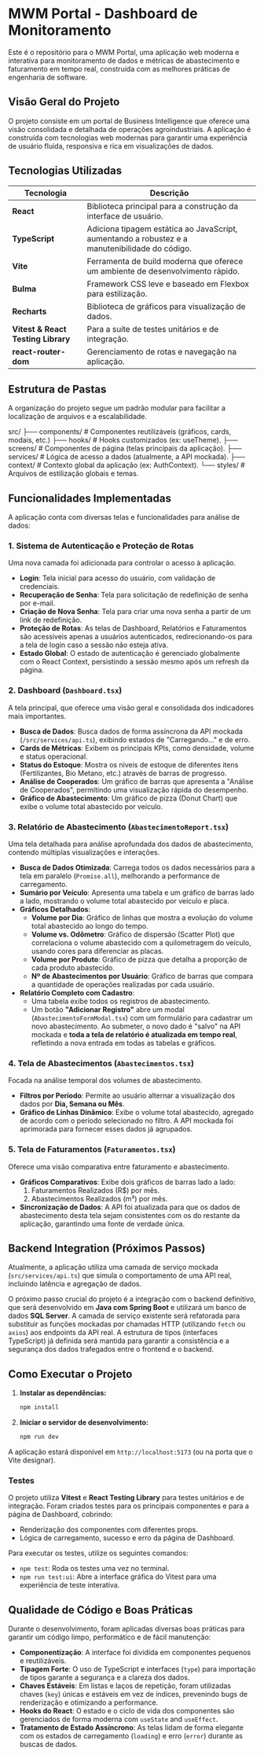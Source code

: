 # MWM Portal - Dashboard de Monitoramento

Este é o repositório para o MWM Portal, uma aplicação web moderna e interativa para monitoramento de dados e métricas de abastecimento e faturamento em tempo real, construída com as melhores práticas de engenharia de software.

## Visão Geral do Projeto

O projeto consiste em um portal de Business Intelligence que oferece uma visão consolidada e detalhada de operações agroindustriais. A aplicação é construída com tecnologias web modernas para garantir uma experiência de usuário fluida, responsiva e rica em visualizações de dados.

## Tecnologias Utilizadas

| Tecnologia | Descrição |
|---|---|
| **React** | Biblioteca principal para a construção da interface de usuário. |
| **TypeScript** | Adiciona tipagem estática ao JavaScript, aumentando a robustez e a manutenibilidade do código. |
| **Vite** | Ferramenta de build moderna que oferece um ambiente de desenvolvimento rápido. |
| **Bulma** | Framework CSS leve e baseado em Flexbox para estilização. |
| **Recharts** | Biblioteca de gráficos para visualização de dados. |
| **Vitest & React Testing Library** | Para a suíte de testes unitários e de integração. |
| **react-router-dom** | Gerenciamento de rotas e navegação na aplicação. |

## Estrutura de Pastas

A organização do projeto segue um padrão modular para facilitar a localização de arquivos e a escalabilidade.

src/
├── components/   # Componentes reutilizáveis (gráficos, cards, modais, etc.)
├── hooks/        # Hooks customizados (ex: useTheme).
├── screens/      # Componentes de página (telas principais da aplicação).
├── services/     # Lógica de acesso a dados (atualmente, a API mockada).
├── context/      # Contexto global da aplicação (ex: AuthContext).
└── styles/       # Arquivos de estilização globais e temas.

## Funcionalidades Implementadas

A aplicação conta com diversas telas e funcionalidades para análise de dados:

### 1. Sistema de Autenticação e Proteção de Rotas
Uma nova camada foi adicionada para controlar o acesso à aplicação.
- **Login**: Tela inicial para acesso do usuário, com validação de credenciais.
- **Recuperação de Senha**: Tela para solicitação de redefinição de senha por e-mail.
- **Criação de Nova Senha**: Tela para criar uma nova senha a partir de um link de redefinição.
- **Proteção de Rotas**: As telas de Dashboard, Relatórios e Faturamentos são acessíveis apenas a usuários autenticados, redirecionando-os para a tela de login caso a sessão não esteja ativa.
- **Estado Global**: O estado de autenticação é gerenciado globalmente com o React Context, persistindo a sessão mesmo após um refresh da página.

### 2. Dashboard (`Dashboard.tsx`)
A tela principal, que oferece uma visão geral e consolidada dos indicadores mais importantes.
- **Busca de Dados**: Busca dados de forma assíncrona da API mockada (`/src/services/api.ts`), exibindo estados de "Carregando..." e de erro.
- **Cards de Métricas**: Exibem os principais KPIs, como densidade, volume e status operacional.
- **Status do Estoque**: Mostra os níveis de estoque de diferentes itens (Fertilizantes, Bio Metano, etc.) através de barras de progresso.
- **Análise de Cooperados**: Um gráfico de barras que apresenta a "Análise de Cooperados", permitindo uma visualização rápida do desempenho.
- **Gráfico de Abastecimento**: Um gráfico de pizza (Donut Chart) que exibe o volume total abastecido por veículo.

### 3. Relatório de Abastecimento (`AbastecimentoReport.tsx`)
Uma tela detalhada para análise aprofundada dos dados de abastecimento, contendo múltiplas visualizações e interações.

- **Busca de Dados Otimizada**: Carrega todos os dados necessários para a tela em paralelo (`Promise.all`), melhorando a performance de carregamento.
- **Sumário por Veículo**: Apresenta uma tabela e um gráfico de barras lado a lado, mostrando o volume total abastecido por veículo e placa.
- **Gráficos Detalhados**:
  - **Volume por Dia**: Gráfico de linhas que mostra a evolução do volume total abastecido ao longo do tempo.
  - **Volume vs. Odômetro**: Gráfico de dispersão (Scatter Plot) que correlaciona o volume abastecido com a quilometragem do veículo, usando cores para diferenciar as placas.
  - **Volume por Produto**: Gráfico de pizza que detalha a proporção de cada produto abastecido.
  - **Nº de Abastecimentos por Usuário**: Gráfico de barras que compara a quantidade de operações realizadas por cada usuário.
- **Relatório Completo com Cadastro**:
  - Uma tabela exibe todos os registros de abastecimento.
  - Um botão **"Adicionar Registro"** abre um modal (`AbastecimentoFormModal.tsx`) com um formulário para cadastrar um novo abastecimento. Ao submeter, o novo dado é "salvo" na API mockada e **toda a tela de relatório é atualizada em tempo real**, refletindo a nova entrada em todas as tabelas e gráficos.

### 4. Tela de Abastecimentos (`Abastecimentos.tsx`)
Focada na análise temporal dos volumes de abastecimento.
- **Filtros por Período**: Permite ao usuário alternar a visualização dos dados por **Dia, Semana ou Mês**.
- **Gráfico de Linhas Dinâmico**: Exibe o volume total abastecido, agregado de acordo com o período selecionado no filtro. A API mockada foi aprimorada para fornecer esses dados já agrupados.

### 5. Tela de Faturamentos (`Faturamentos.tsx`)
Oferece uma visão comparativa entre faturamento e abastecimento.
- **Gráficos Comparativos**: Exibe dois gráficos de barras lado a lado:
  1. Faturamentos Realizados (R$) por mês.
  2. Abastecimentos Realizados (m³) por mês.
- **Sincronização de Dados**: A API foi atualizada para que os dados de abastecimento desta tela sejam consistentes com os do restante da aplicação, garantindo uma fonte de verdade única.

## Backend Integration (Próximos Passos)

Atualmente, a aplicação utiliza uma camada de serviço mockada (`src/services/api.ts`) que simula o comportamento de uma API real, incluindo latência e agregação de dados.

O próximo passo crucial do projeto é a integração com o backend definitivo, que será desenvolvido em **Java com Spring Boot** e utilizará um banco de dados **SQL Server**. A camada de serviço existente será refatorada para substituir as funções mockadas por chamadas HTTP (utilizando `fetch` ou `axios`) aos endpoints da API real. A estrutura de tipos (interfaces TypeScript) já definida será mantida para garantir a consistência e a segurança dos dados trafegados entre o frontend e o backend.

## Como Executar o Projeto

1.  **Instalar as dependências:**
    ```bash
    npm install
    ```

2.  **Iniciar o servidor de desenvolvimento:**
    ```bash
    npm run dev
    ```

A aplicação estará disponível em `http://localhost:5173` (ou na porta que o Vite designar).

### Testes

O projeto utiliza **Vitest** e **React Testing Library** para testes unitários e de integração. Foram criados testes para os principais componentes e para a página de Dashboard, cobrindo:

- Renderização dos componentes com diferentes props.
- Lógica de carregamento, sucesso e erro da página de Dashboard.

Para executar os testes, utilize os seguintes comandos:

- `npm test`: Roda os testes uma vez no terminal.
- `npm run test:ui`: Abre a interface gráfica do Vitest para uma experiência de teste interativa.

## Qualidade de Código e Boas Práticas

Durante o desenvolvimento, foram aplicadas diversas boas práticas para garantir um código limpo, performático e de fácil manutenção:

- **Componentização**: A interface foi dividida em componentes pequenos e reutilizáveis.
- **Tipagem Forte**: O uso de TypeScript e interfaces (`type`) para importação de tipos garante a segurança e a clareza dos dados.
- **Chaves Estáveis**: Em listas e laços de repetição, foram utilizadas chaves (`key`) únicas e estáveis em vez de índices, prevenindo bugs de renderização e otimizando a performance.
- **Hooks do React**: O estado e o ciclo de vida dos componentes são gerenciados de forma moderna com `useState` and `useEffect`.
- **Tratamento de Estado Assíncrono**: As telas lidam de forma elegante com os estados de carregamento (`loading`) e erro (`error`) durante as buscas de dados.